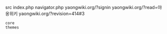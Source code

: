 src
    index.php
    navigator.php
        yaongwiki.org/?signin
        yaongwiki.org/?read=야옹위키
        yaongwiki.org/?revision=414#3

    core
    themes
